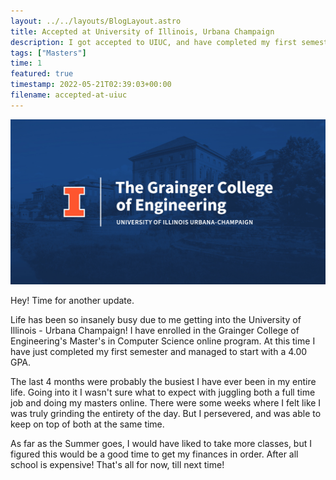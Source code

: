 ```yaml
---
layout: ../../layouts/BlogLayout.astro
title: Accepted at University of Illinois, Urbana Champaign
description: I got accepted to UIUC, and have completed my first semester with a 4.00!
tags: ["Masters"]
time: 1
featured: true
timestamp: 2022-05-21T02:39:03+00:00
filename: accepted-at-uiuc
---
```


![uiuc](../../assets/blog/grainger.jpg)

Hey! Time for another update.

Life has been so insanely busy due to me getting into the University of Illinois - Urbana Champaign! I have enrolled in the Grainger College of Engineering's Master's in Computer Science online program. At this time I have just completed my first semester and managed to start with a 4.00 GPA.

The last 4 months were probably the busiest I have ever been in my entire life. Going into it I wasn't sure what to expect with juggling both a full time job and doing my masters online. There were some weeks where I felt like I was truly grinding the entirety of the day. But I persevered, and was able to keep on top of both at the same time.

As far as the Summer goes, I would have liked to take more classes, but I figured this would be a good time to get my finances in order. After all school is expensive! That's all for now, till next time!
